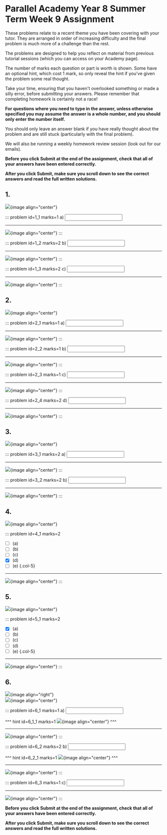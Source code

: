 # Parallel Academy Year 8 Summer Term Week 9 Assignment

These problems relate to a recent theme you have been covering with your tutor. They are arranged in order of increasing difficulty and the final problem is much more of a challenge than the rest.  

The problems are designed to help you reflect on material from previous tutorial sessions (which you can access on your Academy page).  

The number of marks each question or part is worth is shown. Some have an optional hint, which cost 1 mark, so only reveal the hint if you’ve given the problem some real thought.   

Take your time, ensuring that you haven't overlooked something or made a silly error, before submitting your answers. Please remember that completing homework is certainly not a race!  

**For questions where you need to type in the answer, unless otherwise specified you may assume the answer is a whole number, and you should only enter the number itself.**  

You should only leave an answer blank if you have really thought about the problem and are still stuck (particularly with the final problem).  

We will also be running a weekly homework review session (look out for our emails).  

**Before you click Submit at the end of the assignment, check that all of your answers have been entered correctly.** 
  
**After you click Submit, make sure you scroll down to see the correct answers and read the full written solutions.**  

## 1.	
![](/resources/academy-8sum-week-10/q1.png){image align="center"}  

::: problem id=1_1 marks=1
a) <input type="number" solution="6"/>  
 
---

![](/resources/academy-8sum-week-10/s1a.png){image align="center"}
:::  

::: problem id=1_2 marks=2
b) <input type="number" solution="40"/>  

---

![](/resources/academy-8sum-week-10/s1b.png){image align="center"}
::: 

::: problem id=1_3 marks=2
c) <input type="number" solution="236"/>  

---

![](/resources/academy-8sum-week-10/s1c.png){image align="center"}
::: 


## 2.
![](/resources/academy-8sum-week-10/q2.png){image align="center"}  

::: problem id=2_1 marks=1
a) <input type="number" solution="340"/>  
 
---

![](/resources/academy-8sum-week-10/s2a.png){image align="center"}
:::  

::: problem id=2_2 marks=1
b) <input type="number" solution="360"/>  

---

![](/resources/academy-8sum-week-10/s2b.png){image align="center"}
::: 

::: problem id=2_3 marks=1
c) <input type="number" solution="0"/>  

---

![](/resources/academy-8sum-week-10/s2c.png){image align="center"}
::: 

::: problem id=2_4 marks=2
d) <input type="number" solution="31"/>  

---

![](/resources/academy-8sum-week-10/s2d.png){image align="center"}
:::


## 3.
![](/resources/academy-8sum-week-10/q3.png){image align="center"}  

::: problem id=3_1 marks=2
a) <input type="number" solution="9"/>  
 
---

![](/resources/academy-8sum-week-10/s3a.png){image align="center"}
:::  

::: problem id=3_2 marks=2
b) <input type="number" solution="18"/>  

---

![](/resources/academy-8sum-week-10/s3b.png){image align="center"}
::: 


## 4.
![](/resources/academy-8sum-week-10/q4.png){image align="center"}  

::: problem id=4_1 marks=2  

* [ ] (a)
* [ ] (b)
* [ ] (c)
* [x] (d)
* [ ] (e)
{.col-5}

---

![](/resources/academy-8sum-week-10/s4.png){image align="center"}
:::  


## 5.
![](/resources/academy-8sum-week-10/q5.png){image align="center"}  

::: problem id=5_1 marks=2  

* [x] (a)
* [ ] (b)
* [ ] (c)
* [ ] (d)
* [ ] (e)
{.col-5}

---

![](/resources/academy-8sum-week-10/s5.png){image align="center"}
:::  


## 6.
![](/resources/academy-4-week-2/4-skull.png){image align="right"}  
![](/resources/academy-8sum-week-10/q6.png){image align="center"}  

::: problem id=6_1 marks=1
a) <input type="number" solution="1"/>  

^^^ hint id=6_1_1 marks=1
![](/resources/academy-8sum-week-10/h6a.png){image align="center"} 
^^^ 

---

![](/resources/academy-8sum-week-10/s6a.png){image align="center"}
:::  

::: problem id=6_2 marks=2
b) <input type="number" solution="1"/>  

^^^ hint id=6_2_1 marks=1
![](/resources/academy-8sum-week-10/h6b.png){image align="center"} 
^^^ 

---

![](/resources/academy-8sum-week-10/s6b.png){image align="center"}
::: 

::: problem id=6_3 marks=1
c) <input type="number" solution="3"/>  

---

![](/resources/academy-8sum-week-10/s6c.png){image align="center"}
:::

**Before you click Submit at the end of the assignment, check that all of your answers have been entered correctly.** 
  
**After you click Submit, make sure you scroll down to see the correct answers and read the full written solutions.**  